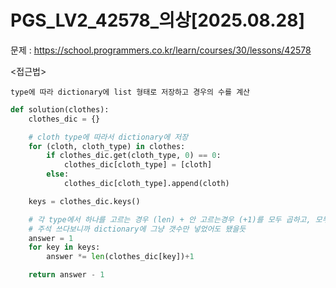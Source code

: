 # PGS_LV2_42578_의상[2025.08.28] </br>
문제 : https://school.programmers.co.kr/learn/courses/30/lessons/42578

<접근법>
```
type에 따라 dictionary에 list 형태로 저장하고 경우의 수를 계산
```

```python
def solution(clothes):
    clothes_dic = {}

    # cloth type에 따라서 dictionary에 저장
    for (cloth, cloth_type) in clothes:
        if clothes_dic.get(cloth_type, 0) == 0:
            clothes_dic[cloth_type] = [cloth]
        else:
            clothes_dic[cloth_type].append(cloth)

    keys = clothes_dic.keys()

    # 각 type에서 하나를 고르는 경우 (len) + 안 고르는경우 (+1)를 모두 곱하고, 모두 안고르는 경우 (-1)
    # 주석 쓰다보니까 dictionary에 그냥 갯수만 넣었어도 됐을듯
    answer = 1
    for key in keys:
        answer *= len(clothes_dic[key])+1

    return answer - 1
```